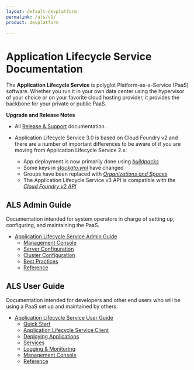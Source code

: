 ```yaml
---
layout: default-devplatform
permalink: /als/v1/
product: devplatform

---
```

<!--PUBLISHED-->

Application Lifecycle Service Documentation[](#helion-documentation "Permalink to this headline")
===============================================================================
 The **Application Lifecycle Service**  is polyglot
Platform-as-a-Service (PaaS) software. Whether you run it in your own data
center using the hypervisor of your choice or on your favorite cloud
hosting provider, it provides the backbone for your private or public PaaS.


**Upgrade and Release Notes**

- All [Release & Support](#release-support) documentation.
 
- Application Lifecycle Service 3.0 is based on Cloud Foundry v2 and there are a number of important differences to be aware of if you are moving from Application Lifecycle Service 2.x:
	-   App deployment is now primarily done using [*buildpacks*](/als/v1/user/deploy/buildpack/#buildpacks)
	-   Some keys in [*stackato.yml*](/als/v1/user/deploy/stackatoyml/#stackato-yml) have changed
	-   Groups have been replaced with [*Organizations and Spaces*](/als/v1/user/deploy/orgs-spaces/#orgs-spaces)
	-   The Application Lifecycle Service v3 API is compatible with the [*Cloud Foundry v2 API*](/als/v1/user/reference/api/)


ALS Admin Guide[](#admin-guide "Permalink to this headline")
---------------------------------------------------------
Documentation intended for system operators in charge of setting up, configuring, and maintaining the PaaS.

-   [Application Lifecycle Service Admin Guide](/als/v1/admin/)
    -   [Management Console](/als/v1/admin/#management-console)
    -   [Server Configuration](/als/v1/admin/#server-configuration)
    -   [Cluster Configuration](/als/v1/admin/#cluster-configuration)
    -   [Best Practices](/als/v1/admin/#best-practices)
    -   [Reference](/als/v1/admin/#reference)

ALS User Guide[](#user-guide "Permalink to this headline")
-------------------------------------------------------
Documentation intended for developers and other end users who will be using a PaaS set up and maintained by others.

-   [Application Lifecycle Service User Guide](/als/v1/user/)
    -   [Quick Start](/als/v1/user/#quick-start)
    -   [Application Lifecycle Service Client](/als/v1/user/#helion-client)
    -   [Deploying Applications](/als/v1/user/#deploying-applications)
    -   [Services](/als/v1/user/#services)
    -   [Logging & Monitoring](/als/v1/user/#logging-monitoring)
    -   [Management Console](/als/v1/user/#management-console)
    -   [Reference](/als/v1/user/#reference)